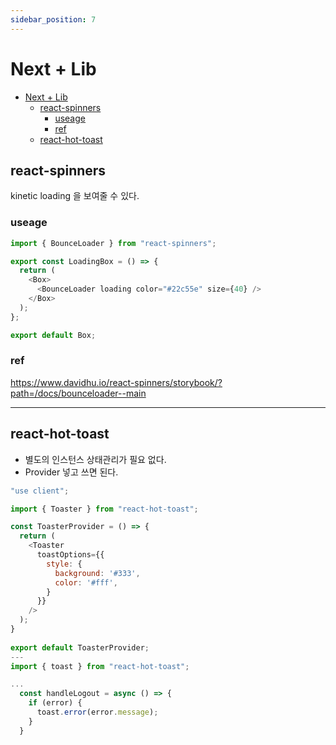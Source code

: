 ```yaml
---
sidebar_position: 7
---
```


# Next + Lib
- [Next + Lib](#next--lib)
  - [react-spinners](#react-spinners)
    - [useage](#useage)
    - [ref](#ref)
  - [react-hot-toast](#react-hot-toast)


## react-spinners

kinetic loading 을 보여줄 수 있다.  

### useage

```js
import { BounceLoader } from "react-spinners";

export const LoadingBox = () => {
  return (
    <Box>
      <BounceLoader loading color="#22c55e" size={40} />
    </Box>
  );
};

export default Box;

```

### ref
https://www.davidhu.io/react-spinners/storybook/?path=/docs/bounceloader--main

---

## react-hot-toast

- 별도의 인스턴스 상태관리가 필요 없다.  
- Provider 넣고 쓰면 된다.  

```js
"use client";

import { Toaster } from "react-hot-toast";

const ToasterProvider = () => {
  return ( 
    <Toaster 
      toastOptions={{
        style: {
          background: '#333',
          color: '#fff',
        }
      }}
    /> 
  );
}
 
export default ToasterProvider;
---
import { toast } from "react-hot-toast";

...
  const handleLogout = async () => {
    if (error) {
      toast.error(error.message);
    }
  }

```